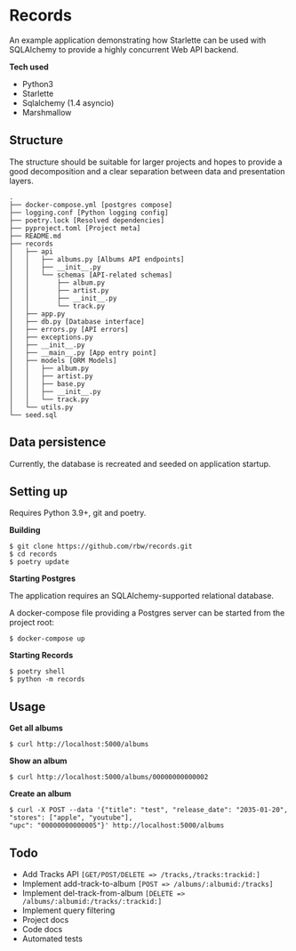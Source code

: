 # Records

An example application demonstrating how Starlette can be used with SQLAlchemy to
provide a highly concurrent Web API backend.

**Tech used**
- Python3
- Starlette
- Sqlalchemy (1.4 asyncio)
- Marshmallow


Structure
---

The structure should be suitable for larger projects and hopes to provide a good decomposition and a clear separation between data and presentation layers.

```
.
├── docker-compose.yml [postgres compose]
├── logging.conf [Python logging config]
├── poetry.lock [Resolved dependencies]
├── pyproject.toml [Project meta]
├── README.md
├── records
│   ├── api
│   │   ├── albums.py [Albums API endpoints]
│   │   ├── __init__.py
│   │   └── schemas [API-related schemas]
│   │       ├── album.py
│   │       ├── artist.py
│   │       ├── __init__.py
│   │       └── track.py
│   ├── app.py
│   ├── db.py [Database interface]
│   ├── errors.py [API errors]
│   ├── exceptions.py
│   ├── __init__.py
│   ├── __main__.py [App entry point]
│   ├── models [ORM Models]
│   │   ├── album.py
│   │   ├── artist.py
│   │   ├── base.py
│   │   ├── __init__.py
│   │   └── track.py
│   └── utils.py
└── seed.sql
```

Data persistence
---

Currently, the database is recreated and seeded on application startup.



Setting up
---

Requires Python 3.9+, git and poetry.

**Building**

```
$ git clone https://github.com/rbw/records.git
$ cd records
$ poetry update
```

**Starting Postgres**

The application requires an SQLAlchemy-supported relational database.

A docker-compose file providing a Postgres server can be started from the project root:

```
$ docker-compose up
```

**Starting Records** 

```
$ poetry shell
$ python -m records
```

Usage
---

**Get all albums**
```
$ curl http://localhost:5000/albums
```

**Show an album**
```
$ curl http://localhost:5000/albums/00000000000002
```

**Create an album**
```
$ curl -X POST --data '{"title": "test", "release_date": "2035-01-20", "stores": ["apple", "youtube"], 
"upc": "00000000000005"}' http://localhost:5000/albums
```


Todo
---

- Add Tracks API `[GET/POST/DELETE => /tracks,/tracks:trackid:]`
- Implement add-track-to-album `[POST => /albums/:albumid:/tracks]`
- Implement del-track-from-album `[DELETE => /albums/:albumid:/tracks/:trackid:]`
- Implement query filtering
- Project docs
- Code docs
- Automated tests
